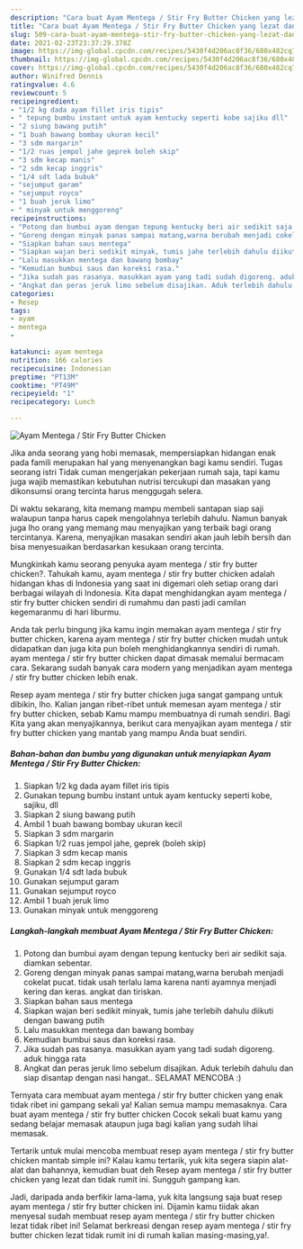 ```yaml
---
description: "Cara buat Ayam Mentega / Stir Fry Butter Chicken yang lezat dan Mudah Dibuat"
title: "Cara buat Ayam Mentega / Stir Fry Butter Chicken yang lezat dan Mudah Dibuat"
slug: 509-cara-buat-ayam-mentega-stir-fry-butter-chicken-yang-lezat-dan-mudah-dibuat
date: 2021-02-23T23:37:29.378Z
image: https://img-global.cpcdn.com/recipes/5430f4d206ac8f36/680x482cq70/ayam-mentega-stir-fry-butter-chicken-foto-resep-utama.jpg
thumbnail: https://img-global.cpcdn.com/recipes/5430f4d206ac8f36/680x482cq70/ayam-mentega-stir-fry-butter-chicken-foto-resep-utama.jpg
cover: https://img-global.cpcdn.com/recipes/5430f4d206ac8f36/680x482cq70/ayam-mentega-stir-fry-butter-chicken-foto-resep-utama.jpg
author: Winifred Dennis
ratingvalue: 4.6
reviewcount: 5
recipeingredient:
- "1/2 kg dada ayam fillet iris tipis"
- " tepung bumbu instant untuk ayam kentucky seperti kobe sajiku dll"
- "2 siung bawang putih"
- "1 buah bawang bombay ukuran kecil"
- "3 sdm margarin"
- "1/2 ruas jempol jahe geprek boleh skip"
- "3 sdm kecap manis"
- "2 sdm kecap inggris"
- "1/4 sdt lada bubuk"
- "sejumput garam"
- "sejumput royco"
- "1 buah jeruk limo"
- " minyak untuk menggoreng"
recipeinstructions:
- "Potong dan bumbui ayam dengan tepung kentucky beri air sedikit saja. diamkan sebentar."
- "Goreng dengan minyak panas sampai matang,warna berubah menjadi cokelat pucat. tidak usah terlalu lama karena nanti ayamnya menjadi kering dan keras. angkat dan tiriskan."
- "Siapkan bahan saus mentega"
- "Siapkan wajan beri sedikit minyak, tumis jahe terlebih dahulu diikuti dengan bawang putih"
- "Lalu masukkan mentega dan bawang bombay"
- "Kemudian bumbui saus dan koreksi rasa."
- "Jika sudah pas rasanya. masukkan ayam yang tadi sudah digoreng. aduk hingga rata"
- "Angkat dan peras jeruk limo sebelum disajikan. Aduk terlebih dahulu dan siap disantap dengan nasi hangat.. SELAMAT MENCOBA :)"
categories:
- Resep
tags:
- ayam
- mentega
- 

katakunci: ayam mentega  
nutrition: 166 calories
recipecuisine: Indonesian
preptime: "PT13M"
cooktime: "PT49M"
recipeyield: "1"
recipecategory: Lunch

---
```



![Ayam Mentega / Stir Fry Butter Chicken](https://img-global.cpcdn.com/recipes/5430f4d206ac8f36/680x482cq70/ayam-mentega-stir-fry-butter-chicken-foto-resep-utama.jpg)

Jika anda seorang yang hobi memasak, mempersiapkan hidangan enak pada famili merupakan hal yang menyenangkan bagi kamu sendiri. Tugas seorang istri Tidak cuman mengerjakan pekerjaan rumah saja, tapi kamu juga wajib memastikan kebutuhan nutrisi tercukupi dan masakan yang dikonsumsi orang tercinta harus menggugah selera.

Di waktu  sekarang, kita memang mampu membeli santapan siap saji walaupun tanpa harus capek mengolahnya terlebih dahulu. Namun banyak juga lho orang yang memang mau menyajikan yang terbaik bagi orang tercintanya. Karena, menyajikan masakan sendiri akan jauh lebih bersih dan bisa menyesuaikan berdasarkan kesukaan orang tercinta. 



Mungkinkah kamu seorang penyuka ayam mentega / stir fry butter chicken?. Tahukah kamu, ayam mentega / stir fry butter chicken adalah hidangan khas di Indonesia yang saat ini digemari oleh setiap orang dari berbagai wilayah di Indonesia. Kita dapat menghidangkan ayam mentega / stir fry butter chicken sendiri di rumahmu dan pasti jadi camilan kegemaranmu di hari liburmu.

Anda tak perlu bingung jika kamu ingin memakan ayam mentega / stir fry butter chicken, karena ayam mentega / stir fry butter chicken mudah untuk didapatkan dan juga kita pun boleh menghidangkannya sendiri di rumah. ayam mentega / stir fry butter chicken dapat dimasak memalui bermacam cara. Sekarang sudah banyak cara modern yang menjadikan ayam mentega / stir fry butter chicken lebih enak.

Resep ayam mentega / stir fry butter chicken juga sangat gampang untuk dibikin, lho. Kalian jangan ribet-ribet untuk memesan ayam mentega / stir fry butter chicken, sebab Kamu mampu membuatnya di rumah sendiri. Bagi Kita yang akan menyajikannya, berikut cara menyajikan ayam mentega / stir fry butter chicken yang mantab yang mampu Anda buat sendiri.

<!--inarticleads1-->

##### Bahan-bahan dan bumbu yang digunakan untuk menyiapkan Ayam Mentega / Stir Fry Butter Chicken:

1. Siapkan 1/2 kg dada ayam fillet iris tipis
1. Gunakan  tepung bumbu instant untuk ayam kentucky seperti kobe, sajiku, dll
1. Siapkan 2 siung bawang putih
1. Ambil 1 buah bawang bombay ukuran kecil
1. Siapkan 3 sdm margarin
1. Siapkan 1/2 ruas jempol jahe, geprek (boleh skip)
1. Siapkan 3 sdm kecap manis
1. Siapkan 2 sdm kecap inggris
1. Gunakan 1/4 sdt lada bubuk
1. Gunakan sejumput garam
1. Gunakan sejumput royco
1. Ambil 1 buah jeruk limo
1. Gunakan  minyak untuk menggoreng




<!--inarticleads2-->

##### Langkah-langkah membuat Ayam Mentega / Stir Fry Butter Chicken:

1. Potong dan bumbui ayam dengan tepung kentucky beri air sedikit saja. diamkan sebentar.
1. Goreng dengan minyak panas sampai matang,warna berubah menjadi cokelat pucat. tidak usah terlalu lama karena nanti ayamnya menjadi kering dan keras. angkat dan tiriskan.
1. Siapkan bahan saus mentega
1. Siapkan wajan beri sedikit minyak, tumis jahe terlebih dahulu diikuti dengan bawang putih
1. Lalu masukkan mentega dan bawang bombay
1. Kemudian bumbui saus dan koreksi rasa.
1. Jika sudah pas rasanya. masukkan ayam yang tadi sudah digoreng. aduk hingga rata
1. Angkat dan peras jeruk limo sebelum disajikan. Aduk terlebih dahulu dan siap disantap dengan nasi hangat.. SELAMAT MENCOBA :)




Ternyata cara membuat ayam mentega / stir fry butter chicken yang enak tidak ribet ini gampang sekali ya! Kalian semua mampu memasaknya. Cara buat ayam mentega / stir fry butter chicken Cocok sekali buat kamu yang sedang belajar memasak ataupun juga bagi kalian yang sudah lihai memasak.

Tertarik untuk mulai mencoba membuat resep ayam mentega / stir fry butter chicken mantab simple ini? Kalau kamu tertarik, yuk kita segera siapin alat-alat dan bahannya, kemudian buat deh Resep ayam mentega / stir fry butter chicken yang lezat dan tidak rumit ini. Sungguh gampang kan. 

Jadi, daripada anda berfikir lama-lama, yuk kita langsung saja buat resep ayam mentega / stir fry butter chicken ini. Dijamin kamu tiidak akan menyesal sudah membuat resep ayam mentega / stir fry butter chicken lezat tidak ribet ini! Selamat berkreasi dengan resep ayam mentega / stir fry butter chicken lezat tidak rumit ini di rumah kalian masing-masing,ya!.

